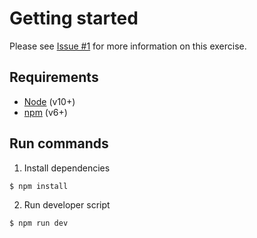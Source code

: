 # Getting started

Please see [Issue #1](https://github.com/mozilla/privacy-security-student-worker-project/issues/1) for more information on this exercise. 

## Requirements

- [Node](https://nodejs.org/en/blog/release/v10.20.1/) (v10+)
- [npm](https://docs.npmjs.com/cli/v6/commands/npm-install) (v6+)

## Run commands

1. Install dependencies 

```
$ npm install
```

2. Run developer script

```
$ npm run dev
```